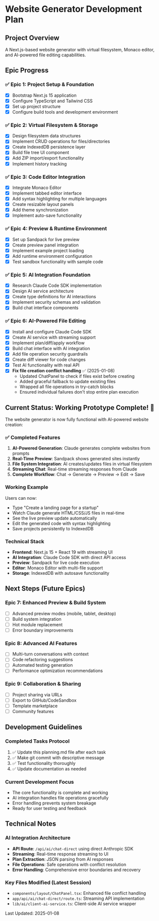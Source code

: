 # Website Generator Development Plan

## Project Overview
A Next.js-based website generator with virtual filesystem, Monaco editor, and AI-powered file editing capabilities.

## Epic Progress

### ✅ Epic 1: Project Setup & Foundation
- [x] Bootstrap Next.js 15 application
- [x] Configure TypeScript and Tailwind CSS
- [x] Set up project structure
- [x] Configure build tools and development environment

### ✅ Epic 2: Virtual Filesystem & Storage
- [x] Design filesystem data structures
- [x] Implement CRUD operations for files/directories
- [x] Create IndexedDB persistence layer
- [x] Build file tree UI component
- [x] Add ZIP import/export functionality
- [x] Implement history tracking

### ✅ Epic 3: Code Editor Integration
- [x] Integrate Monaco Editor
- [x] Implement tabbed editor interface
- [x] Add syntax highlighting for multiple languages
- [x] Create resizable layout panels
- [x] Add theme synchronization
- [x] Implement auto-save functionality

### ✅ Epic 4: Preview & Runtime Environment
- [x] Set up Sandpack for live preview
- [x] Create preview panel integration
- [x] Implement example project loading
- [x] Add runtime environment configuration
- [x] Test sandbox functionality with sample code

### ✅ Epic 5: AI Integration Foundation
- [x] Research Claude Code SDK implementation
- [x] Design AI service architecture
- [x] Create type definitions for AI interactions
- [x] Implement security schemas and validation
- [x] Build chat interface components

### ✅ Epic 6: AI-Powered File Editing
- [x] Install and configure Claude Code SDK
- [x] Create AI service with streaming support
- [x] Implement plan/diff/apply workflow
- [x] Build chat interface with AI integration
- [x] Add file operation security guardrails
- [x] Create diff viewer for code changes
- [x] Test AI functionality with real API
- [x] **Fix file creation conflict handling** ✅ (2025-01-08)
  - Updated ChatPanel to check if files exist before creating
  - Added graceful fallback to update existing files
  - Wrapped all file operations in try-catch blocks
  - Ensured individual failures don't stop entire plan execution

## Current Status: Working Prototype Complete! 🎉

The website generator is now fully functional with AI-powered website creation:

### ✅ Completed Features
1. **AI-Powered Generation**: Claude generates complete websites from prompts
2. **Real-Time Preview**: Sandpack shows generated sites instantly
3. **File System Integration**: AI creates/updates files in virtual filesystem
4. **Streaming Chat**: Real-time streaming responses from Claude
5. **Complete Workflow**: Chat → Generate → Preview → Edit → Save

### Working Example
Users can now:
- Type "Create a landing page for a startup"
- Watch Claude generate HTML/CSS/JS files in real-time
- See the live preview update automatically
- Edit the generated code with syntax highlighting
- Save projects persistently to IndexedDB

### Technical Stack
- **Frontend**: Next.js 15 + React 19 with streaming UI
- **AI Integration**: Claude Code SDK with direct API access
- **Preview**: Sandpack for live code execution
- **Editor**: Monaco Editor with multi-file support
- **Storage**: IndexedDB with autosave functionality

## Next Steps (Future Epics)

### Epic 7: Enhanced Preview & Build System
- [ ] Advanced preview modes (mobile, tablet, desktop)
- [ ] Build system integration
- [ ] Hot module replacement
- [ ] Error boundary improvements

### Epic 8: Advanced AI Features
- [ ] Multi-turn conversations with context
- [ ] Code refactoring suggestions
- [ ] Automated testing generation
- [ ] Performance optimization recommendations

### Epic 9: Collaboration & Sharing
- [ ] Project sharing via URLs
- [ ] Export to GitHub/CodeSandbox
- [ ] Template marketplace
- [ ] Community features

## Development Guidelines

### Completed Tasks Protocol
1. ✅ Update this planning.md file after each task
2. ✅ Make git commit with descriptive message
3. ✅ Test functionality thoroughly
4. ✅ Update documentation as needed

### Current Development Focus
- The core functionality is complete and working
- AI integration handles file operations gracefully
- Error handling prevents system breakage
- Ready for user testing and feedback

## Technical Notes

### AI Integration Architecture
- **API Route**: `/api/ai/chat-direct` using direct Anthropic SDK
- **Streaming**: Real-time response streaming to UI
- **Plan Extraction**: JSON parsing from AI responses
- **File Operations**: Safe operations with conflict resolution
- **Error Handling**: Comprehensive error boundaries and recovery

### Key Files Modified (Latest Session)
- `components/layout/ChatPanel.tsx`: Enhanced file conflict handling
- `app/api/ai/chat-direct/route.ts`: Streaming API implementation
- `lib/ai/client-ai-service.ts`: Client-side AI service wrapper

Last Updated: 2025-01-08